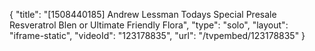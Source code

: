 {
    "title": "[1508440185] Andrew Lessman Todays Special Presale Resveratrol Blen or Ultimate Friendly Flora",
    "type": "solo",
    "layout": "iframe-static",
    "videoId": "123178835",
    "url": "\/tvpembed\/123178835"
}